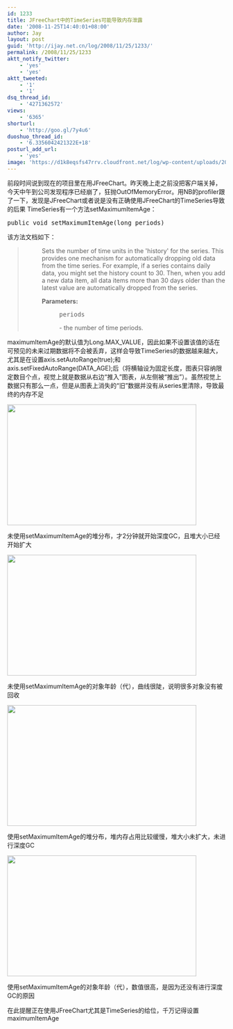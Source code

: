 ```yaml
---
id: 1233
title: JFreeChart中的TimeSeries可能导致内存泄露
date: '2008-11-25T14:40:01+08:00'
author: Jay
layout: post
guid: 'http://ijay.net.cn/log/2008/11/25/1233/'
permalink: /2008/11/25/1233
aktt_notify_twitter:
    - 'yes'
    - 'yes'
aktt_tweeted:
    - '1'
    - '1'
dsq_thread_id:
    - '4271362572'
views:
    - '6365'
shorturl:
    - 'http://goo.gl/7y4u6'
duoshuo_thread_id:
    - '6.3356042421322E+18'
posturl_add_url:
    - 'yes'
image: 'https://d1k8eqsfs47rrv.cloudfront.net/log/wp-content/uploads/2008/11/mem_heap.png'
---
```


前段时间说到现在的项目里在用JFreeChart。昨天晚上走之前没把客户端关掉，今天中午到公司发现程序已经崩了，狂抛OutOfMemoryError。用NB的profiler跟了一下，发现是JFreeChart或者说是没有正确使用JFreeChart的TimeSeries导致的后果
TimeSeries有一个方法setMaximumItemAge：
<pre class="lang:java decode:1 " >
public void setMaximumItemAge(long periods)</pre>
该方法文档如下：
<blockquote>
<dl>
 	<dd>Sets the number of time units in the 'history' for the series. This provides one mechanism for automatically dropping old data from the time series. For example, if a series contains daily data, you might set the history count to 30. Then, when you add a new data item, all data items more than 30 days older than the latest value are automatically dropped from the series.</dd>
 	<dd></dd>
 	<dd>
<dl>
 	<dt><strong>Parameters:</strong></dt>
 	<dd><pre class="inline:true decode:1 " >periods</pre> - the number of time periods.</dd>
 	<dt></dt>
</dl>
</dd>
</dl>
</blockquote>
maximumItemAge的默认值为Long.MAX_VALUE，因此如果不设置该值的话在可预见的未来过期数据将不会被丢弃，这样会导致TimeSeries的数据越来越大，尤其是在设置axis.setAutoRange(true);和axis.setFixedAutoRange(DATA_AGE);后（将横轴设为固定长度，图表只容纳限定数目个点，视觉上就是数据从右边“推入”图表，从左侧被“推出”）。虽然视觉上数据只有那么一点，但是从图表上消失的“旧”数据并没有从series里清除，导致最终的内存不足

<a href="http://jayxu.com/log/wp-content/uploads/2008/11/mem_heap_3.png"><img class="alignnone size-medium wp-image-1236" title="mem_heap_2" src="http://jayxu.com/log/wp-content/uploads/2008/11/mem_heap_3.png" alt="" width="436" height="278" /></a>

未使用setMaximumItemAge的堆分布，才2分钟就开始深度GC，且堆大小已经开始扩大

<a href="http://jayxu.com/log/wp-content/uploads/2008/11/mem_gc_2.png"><img class="alignnone size-medium wp-image-1237" title="mem_gc_2" src="http://jayxu.com/log/wp-content/uploads/2008/11/mem_gc_2.png" alt="" width="436" height="278" /></a>

未使用setMaximumItemAge的对象年龄（代），曲线很陡，说明很多对象没有被回收

<a href="http://jayxu.com/log/wp-content/uploads/2008/11/mem_heap.png"><img class="alignnone size-medium wp-image-1238" title="mem_heap" src="http://jayxu.com/log/wp-content/uploads/2008/11/mem_heap.png" alt="" width="436" height="278" /></a>

使用setMaximumItemAge的堆分布，堆内存占用比较缓慢，堆大小未扩大，未进行深度GC

<a href="http://jayxu.com/log/wp-content/uploads/2008/11/mem_gc.png"><img class="alignnone size-medium wp-image-1239" title="mem_gc" src="http://jayxu.com/log/wp-content/uploads/2008/11/mem_gc.png" alt="" width="436" height="278" /></a>

使用setMaximumItemAge的对象年龄（代），数值很高，是因为还没有进行深度GC的原因

在此提醒正在使用JFreeChart尤其是TimeSeries的给位，千万记得设置maximumItemAge